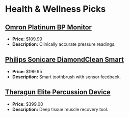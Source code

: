 # Health & Wellness Picks

## [Omron Platinum BP Monitor](https://www.amazon.com/dp/B07RL8Z3ZG?tag=mychanneld-20)
- **Price:** $109.99
- **Description:** Clinically accurate pressure readings.

## [Philips Sonicare DiamondClean Smart](https://www.amazon.com/dp/B07RFX7QY7?tag=mychanneld-20)
- **Price:** $199.95
- **Description:** Smart toothbrush with sensor feedback.

## [Theragun Elite Percussion Device](https://www.amazon.com/dp/B07N8YGR7R?tag=mychanneld-20)
- **Price:** $399.00
- **Description:** Deep tissue muscle recovery tool.

